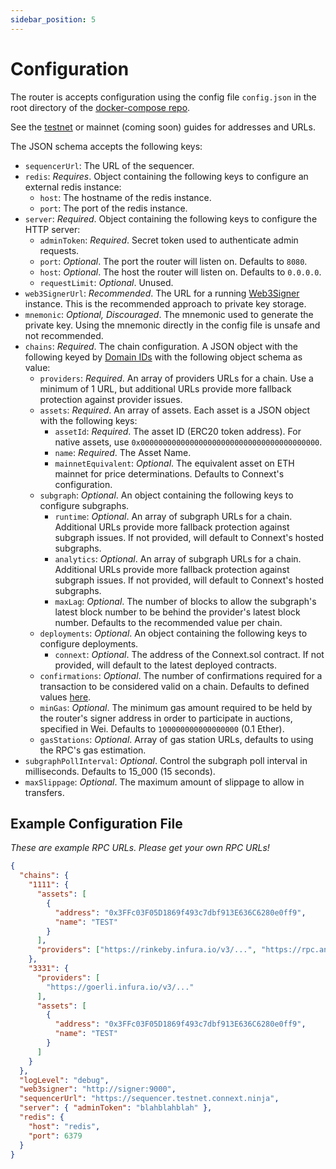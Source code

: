 ```yaml
---
sidebar_position: 5
---
```


# Configuration

The router is accepts configuration using the config file `config.json` in the root directory of the [docker-compose repo](https://github.com/connext/nxtp-router-docker-compose).

See the [testnet](../../developers/testing-against-testnet.md) or mainnet (coming soon) guides for addresses and URLs.

The JSON schema accepts the following keys:

- `sequencerUrl`: The URL of the sequencer.
- `redis`: _Requires_. Object containing the following keys to configure an external redis instance:
  - `host`: The hostname of the redis instance.
  - `port`: The port of the redis instance.
- `server`: _Required_. Object containing the following keys to configure the HTTP server:
  - `adminToken`: _Required_. Secret token used to authenticate admin requests.
  - `port`: _Optional_. The port the router will listen on. Defaults to `8080`.
  - `host`: _Optional_. The host the router will listen on. Defaults to `0.0.0.0`.
  - `requestLimit`: _Optional_. Unused.
- `web3SignerUrl`: _Recommended_. The URL for a running [Web3Signer](https://docs.web3signer.consensys.net/en/latest/) instance. This is the recommended approach to private key storage.
- `mnemonic`: _Optional, Discouraged_. The mnemonic used to generate the private key. Using the mnemonic directly in the config file is unsafe and not recommended.
- `chains`: _Required_. The chain configuration. A JSON object with the following keyed by [Domain IDs](./developers/testing-against-testnet#domain-ids) with the following object schema as value:
  - `providers`: _Required_. An array of providers URLs for a chain. Use a minimum of 1 URL, but additional URLs provide more fallback protection against provider issues.
  - `assets`: _Required_. An array of assets. Each asset is a JSON object with the following keys:
    - `assetId`: _Required_. The asset ID (ERC20 token address). For native assets, use `0x0000000000000000000000000000000000000000`.
    - `name`: _Required_. The Asset Name.
    - `mainnetEquivalent`: _Optional_. The equivalent asset on ETH mainnet for price determinations. Defaults to Connext's configuration.
  - `subgraph`: _Optional_. An object containing the following keys to configure subgraphs.
    - `runtime`: _Optional_. An array of subgraph URLs for a chain. Additional URLs provide more fallback protection against subgraph issues. If not provided, will default to Connext's hosted subgraphs.
    - `analytics`: _Optional_. An array of subgraph URLs for a chain. Additional URLs provide more fallback protection against subgraph issues. If not provided, will default to Connext's hosted subgraphs.
    - `maxLag`: _Optional_. The number of blocks to allow the subgraph's latest block number to be behind the provider's latest block number. Defaults to the recommended value per chain.
  - `deployments`: _Optional_. An object containing the following keys to configure deployments.
    - `connext`: _Optional_. The address of the Connext.sol contract. If not provided, will default to the latest deployed contracts.
  - `confirmations`: _Optional_. The number of confirmations required for a transaction to be considered valid on a chain. Defaults to defined values [here](https://github.com/connext/chaindata/blob/29cc0250aff398cdf9326dcb7698d291f3e3015a/crossChain.json).
  - `minGas`: _Optional_. The minimum gas amount required to be held by the router's signer address in order to participate in auctions, specified in Wei. Defaults to `100000000000000000` (0.1 Ether).
  - `gasStations`: _Optional_. Array of gas station URLs, defaults to using the RPC's gas estimation.
- `subgraphPollInterval`: _Optional_. Control the subgraph poll interval in milliseconds. Defaults to 15_000 (15 seconds).
- `maxSlippage`: _Optional_. The maximum amount of slippage to allow in transfers.

## Example Configuration File

_These are example RPC URLs. Please get your own RPC URLs!_

```json
{
  "chains": {
    "1111": {
      "assets": [
        {
          "address": "0x3FFc03F05D1869f493c7dbf913E636C6280e0ff9",
          "name": "TEST"
        }
      ],
      "providers": ["https://rinkeby.infura.io/v3/...", "https://rpc.ankr.com/eth_rinkeby"]
    },
    "3331": {
      "providers": [
        "https://goerli.infura.io/v3/..."
      ],
      "assets": [
        {
          "address": "0x3FFc03F05D1869f493c7dbf913E636C6280e0ff9",
          "name": "TEST"
        }
      ]
    }
  },
  "logLevel": "debug",
  "web3signer": "http://signer:9000",
  "sequencerUrl": "https://sequencer.testnet.connext.ninja",
  "server": { "adminToken": "blahblahblah" },
  "redis": {
    "host": "redis",
    "port": 6379
  }
}
```
